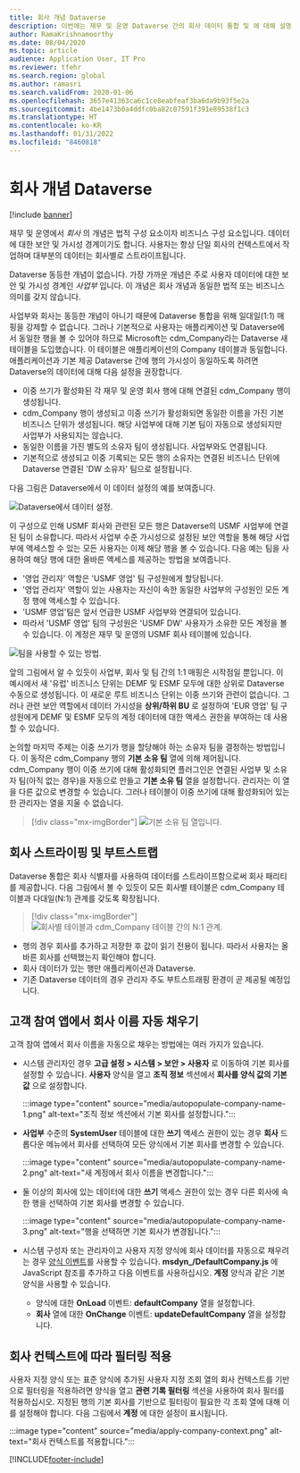 ```yaml
---
title: 회사 개념 Dataverse
description: 이번에는 재무 및 운영 Dataverse 간의 회사 데이터 통합 및 에 대해 설명합니다.
author: RamaKrishnamoorthy
ms.date: 08/04/2020
ms.topic: article
audience: Application User, IT Pro
ms.reviewer: tfehr
ms.search.region: global
ms.author: ramasri
ms.search.validFrom: 2020-01-06
ms.openlocfilehash: 3657e41363ca6c1ce8eabfeaf3ba6da9b93f5e2a
ms.sourcegitcommit: 4be1473b0a4ddfc0ba82c07591f391e89538f1c3
ms.translationtype: HT
ms.contentlocale: ko-KR
ms.lasthandoff: 01/31/2022
ms.locfileid: "8460818"
---
```

# <a name="company-concept-in-dataverse"></a>회사 개념 Dataverse

[!include [banner](../../includes/banner.md)]




재무 및 운영에서 *회사* 의 개념은 법적 구성 요소이자 비즈니스 구성 요소입니다. 데이터에 대한 보안 및 가시성 경계이기도 합니다. 사용자는 항상 단일 회사의 컨텍스트에서 작업하며 대부분의 데이터는 회사별로 스트라이프됩니다.

Dataverse 동등한 개념이 없습니다. 가장 가까운 개념은 주로 사용자 데이터에 대한 보안 및 가시성 경계인 *사업부* 입니다. 이 개념은 회사 개념과 동일한 법적 또는 비즈니스 의미를 갖지 않습니다.

사업부와 회사는 동등한 개념이 아니기 때문에 Dataverse 통합을 위해 일대일(1:1) 매핑을 강제할 수 없습니다. 그러나 기본적으로 사용자는 애플리케이션 및 Dataverse에서 동일한 행을 볼 수 있어야 하므로 Microsoft는 cdm\_Company라는 Dataverse 새 테이블을 도입했습니다. 이 테이블은 애플리케이션의 Company 테이블과 동일합니다. 애플리케이션과 기본 제공 Dataverse 간에 행의 가시성이 동일하도록 하려면 Dataverse의 데이터에 대해 다음 설정을 권장합니다.

+ 이중 쓰기가 활성화된 각 재무 및 운영 회사 행에 대해 연결된 cdm\_Company 행이 생성됩니다.
+ cdm\_Company 행이 생성되고 이중 쓰기가 활성화되면 동일한 이름을 가진 기본 비즈니스 단위가 생성됩니다. 해당 사업부에 대해 기본 팀이 자동으로 생성되지만 사업부가 사용되지는 않습니다.
+ 동일한 이름을 가진 별도의 소유자 팀이 생성됩니다. 사업부와도 연결됩니다.
+ 기본적으로 생성되고 이중 기록되는 모든 행의 소유자는 연결된 비즈니스 단위에 Dataverse 연결된 'DW 소유자' 팀으로 설정됩니다.

다음 그림은 Dataverse에서 이 데이터 설정의 예를 보여줍니다.

![Dataverse에서 데이터 설정.](media/dual-write-company-1.png)

이 구성으로 인해 USMF 회사와 관련된 모든 행은 Dataverse의 USMF 사업부에 연결된 팀이 소유합니다. 따라서 사업부 수준 가시성으로 설정된 보안 역할을 통해 해당 사업부에 액세스할 수 있는 모든 사용자는 이제 해당 행을 볼 수 있습니다. 다음 예는 팀을 사용하여 해당 행에 대한 올바른 액세스를 제공하는 방법을 보여줍니다.

+ '영업 관리자' 역할은 'USMF 영업' 팀 구성원에게 할당됩니다.
+ '영업 관리자' 역할이 있는 사용자는 자신이 속한 동일한 사업부의 구성원인 모든 계정 행에 액세스할 수 있습니다.
+ 'USMF 영업'팀은 앞서 언급한 USMF 사업부와 연결되어 있습니다.
+ 따라서 'USMF 영업' 팀의 구성원은 'USMF DW' 사용자가 소유한 모든 계정을 볼 수 있습니다. 이 계정은 재무 및 운영의 USMF 회사 테이블에 있습니다.

![팀을 사용할 수 있는 방법.](media/dual-write-company-2.png)

앞의 그림에서 알 수 있듯이 사업부, 회사 및 팀 간의 1:1 매핑은 시작점일 뿐입니다. 이 예시에서 새 '유럽' 비즈니스 단위는 DEMF 및 ESMF 모두에 대한 상위로 Dataverse 수동으로 생성됩니다. 이 새로운 루트 비즈니스 단위는 이중 쓰기와 관련이 없습니다. 그러나 관련 보안 역할에서 데이터 가시성을 **상위/하위 BU** 로 설정하여 'EUR 영업' 팀 구성원에게 DEMF 및 ESMF 모두의 계정 데이터에 대한 액세스 권한을 부여하는 데 사용할 수 있습니다.

논의할 마지막 주제는 이중 쓰기가 행을 할당해야 하는 소유자 팀을 결정하는 방법입니다. 이 동작은 cdm\_Company 행의 **기본 소유 팀** 열에 의해 제어됩니다. cdm\_Company 행이 이중 쓰기에 대해 활성화되면 플러그인은 연결된 사업부 및 소유자 팀(아직 없는 경우)을 자동으로 만들고 **기본 소유 팀** 열을 설정합니다. 관리자는 이 열을 다른 값으로 변경할 수 있습니다. 그러나 테이블이 이중 쓰기에 대해 활성화되어 있는 한 관리자는 열을 지울 수 없습니다.

> [!div class="mx-imgBorder"]
![기본 소유 팀 열입니다.](media/dual-write-default-owning-team.jpg)

## <a name="company-striping-and-bootstrapping"></a>회사 스트라이핑 및 부트스트랩

Dataverse 통합은 회사 식별자를 사용하여 데이터를 스트라이프함으로써 회사 패리티를 제공합니다. 다음 그림에서 볼 수 있듯이 모든 회사별 테이블은 cdm\_Company 테이블과 다대일(N:1) 관계를 갖도록 확장됩니다.

> [!div class="mx-imgBorder"]
![회사별 테이블과 cdm_Company 테이블 간의 N:1 관계.](media/dual-write-bootstrapping.png)

+ 행의 경우 회사를 추가하고 저장한 후 값이 읽기 전용이 됩니다. 따라서 사용자는 올바른 회사를 선택했는지 확인해야 합니다.
+ 회사 데이터가 있는 행만 애플리케이션과 Dataverse.
+ 기존 Dataverse 데이터의 경우 관리자 주도 부트스트래핑 환경이 곧 제공될 예정입니다.


## <a name="autopopulate-company-name-in-customer-engagement-apps"></a>고객 참여 앱에서 회사 이름 자동 채우기

고객 참여 앱에서 회사 이름을 자동으로 채우는 방법에는 여러 가지가 있습니다.

+ 시스템 관리자인 경우 **고급 설정 > 시스템 > 보안 > 사용자** 로 이동하여 기본 회사를 설정할 수 있습니다. **사용자** 양식을 열고 **조직 정보** 섹션에서 **회사를 양식 값의 기본값** 으로 설정합니다.

    :::image type="content" source="media/autopopulate-company-name-1.png" alt-text="조직 정보 섹션에서 기본 회사를 설정합니다.":::

+ **사업부** 수준의 **SystemUser** 테이블에 대한 **쓰기** 액세스 권한이 있는 경우 **회사** 드롭다운 메뉴에서 회사를 선택하여 모든 양식에서 기본 회사를 변경할 수 있습니다.

    :::image type="content" source="media/autopopulate-company-name-2.png" alt-text="새 계정에서 회사 이름을 변경합니다.":::

+ 둘 이상의 회사에 있는 데이터에 대한 **쓰기** 액세스 권한이 있는 경우 다른 회사에 속한 행을 선택하여 기본 회사를 변경할 수 있습니다.

    :::image type="content" source="media/autopopulate-company-name-3.png" alt-text="행을 선택하면 기본 회사가 변경됩니다.":::

+ 시스템 구성자 또는 관리자이고 사용자 지정 양식에 회사 데이터를 자동으로 채우려는 경우 [양식 이벤트](/powerapps/developer/model-driven-apps/clientapi/events-forms-grids)를 사용할 수 있습니다. **msdyn_/DefaultCompany.js** 에 JavaScript 참조를 추가하고 다음 이벤트를 사용하십시오. **계정** 양식과 같은 기본 양식을 사용할 수 있습니다.

    + 양식에 대한 **OnLoad** 이벤트: **defaultCompany** 열을 설정합니다.
    + **회사** 열에 대한 **OnChange** 이벤트: **updateDefaultCompany** 열을 설정합니다.

## <a name="apply-filtering-based-on-the-company-context"></a>회사 컨텍스트에 따라 필터링 적용

사용자 지정 양식 또는 표준 양식에 추가된 사용자 지정 조회 열의 회사 컨텍스트를 기반으로 필터링을 적용하려면 양식을 열고 **관련 기록 필터링** 섹션을 사용하여 회사 필터를 적용하십시오. 지정된 행의 기본 회사를 기반으로 필터링이 필요한 각 조회 열에 대해 이를 설정해야 합니다. 다음 그림에서 **계정** 에 대한 설정이 표시됩니다.

:::image type="content" source="media/apply-company-context.png" alt-text="회사 컨텍스트를 적용합니다.":::



[!INCLUDE[footer-include](../../../../includes/footer-banner.md)]